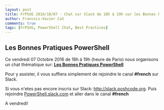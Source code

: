 ```yaml
---
layout: post
title: FrPSUG 2016/10/07 - Chat sur Slack de 18h à 19h sur les Bonnes Pratique PowerShell
author: Francois-Xavier Cat
comments: true
tags: [FrPSUG, PowerShell Chat, Best Practices]
---
```


## Les Bonnes Pratiques PowerShell

Ce vendredi 07 Octobre 2016 de 18h à 19h (heure de Paris) nous organisons un chat thématique sur:  <u><b>Les Bonnes Pratiques PowerShell</b></u>

Pour y assister, il vous suffiera simplement de rejoindre le canal <b>#french</b> sur Slack.

Si vous n'etes pas encore inscris sur Slack: <a href="http://slack.poshcode.org/">http://slack.poshcode.org</a>. Puis rejoindre <a href="https://powershell.slack.com/Slack">PowerShell.slack.com</a> et aller dans le canal <b>#french</b>


A vendredi!